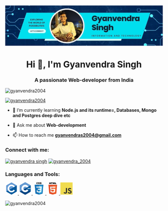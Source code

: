 ![logo](https://github.com/gyanvendra2004/gyanvendra2004/blob/main/banner.jpg)
<h1 align="center">Hi 👋, I'm Gyanvendra Singh</h1>
<h3 align="center">A passionate Web-developer from India</h3>
<!-- <img align="right" width="400" src="https://media.giphy.com/media/qgQUggAC3Pfv687qPC/giphy.gif" alt="Coding"> -->

<p align="left"> <img src="https://komarev.com/ghpvc/?username=gyanvendra2004&label=Profile%20views&color=0e75b6&style=flat" alt="gyanvendra2004" /> </p>

<p align="left"> <a href="https://github.com/ryo-ma/github-profile-trophy"><img src="https://github-profile-trophy.vercel.app/?username=gyanvendra2004" alt="gyanvendra2004" /></a> </p>

- 🌱 I’m currently learning **Node.js and its runtime=, Databases, Mongo and Postgres deep dive etc**

- 💬 Ask me about **Web-development**

- 📫 How to reach me **gyanvendras2004@gmail.com**

<h3 align="left">Connect with me:</h3>
<p align="left">
<a href="https://linkedin.com/in/gyanvendra2004" target="blank"><img align="center" src="https://raw.githubusercontent.com/rahuldkjain/github-profile-readme-generator/master/src/images/icons/Social/linked-in-alt.svg" alt="gyanvendra singh" height="30" width="40" /></a>
<a href="https://instagram.com/gyanvendra_2004" target="blank"><img align="center" src="https://raw.githubusercontent.com/rahuldkjain/github-profile-readme-generator/master/src/images/icons/Social/instagram.svg" alt="gyanvendra_2004" height="30" width="40" /></a>
</p>

<h3 align="left">Languages and Tools:</h3>
<p align="left"> <a href="https://www.cprogramming.com/" target="_blank" rel="noreferrer"> <img src="https://raw.githubusercontent.com/devicons/devicon/master/icons/c/c-original.svg" alt="c" width="40" height="40"/> </a> <a href="https://www.w3schools.com/cpp/" target="_blank" rel="noreferrer"> <img src="https://raw.githubusercontent.com/devicons/devicon/master/icons/cplusplus/cplusplus-original.svg" alt="cplusplus" width="40" height="40"/> </a> <a href="https://www.w3schools.com/css/" target="_blank" rel="noreferrer"> <img src="https://raw.githubusercontent.com/devicons/devicon/master/icons/css3/css3-original-wordmark.svg" alt="css3" width="40" height="40"/> </a> <a href="https://www.w3.org/html/" target="_blank" rel="noreferrer"> <img src="https://raw.githubusercontent.com/devicons/devicon/master/icons/html5/html5-original-wordmark.svg" alt="html5" width="40" height="40"/> </a> <a href="https://developer.mozilla.org/en-US/docs/Web/JavaScript" target="_blank" rel="noreferrer"> <img src="https://raw.githubusercontent.com/devicons/devicon/master/icons/javascript/javascript-original.svg" alt="javascript" width="40" height="40"/> </a> </p>

<p><img align="center" src="https://github-readme-stats.vercel.app/api/top-langs?username=gyanvendra2004&show_icons=true&locale=en&layout=compact" alt="gyanvendra2004" /></p>

